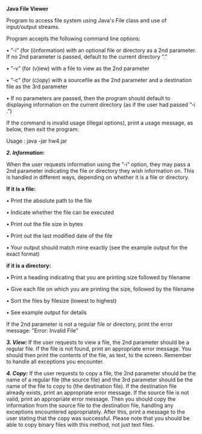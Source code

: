 

<strong>Java File Viewer </strong>

Program to access file system using Java's File class and use of input/output streams. 

Program accepts the following command line options: 

• ”-i” (for (i)nformation) with an optional file or directory as a 2nd
parameter. If no 2nd parameter is passed, default to the current
directory ”.”

• ”-v” (for (v)iew) with a file to view as the 2nd parameter

• ”-c” (for (c)opy) with a sourcefile as the 2nd parameter and a destination
file as the 3rd parameter

• If no parameters are passed, then the program should default to
displaying information on the current directory (as if the user had
passed ”-i .”)


If the command is invalid usage (illegal options), print a usage message,
as below, then exit the program:

Usage : java -jar hw4.jar

<i><strong>2. Information: </strong></i>

When the user requests information using the ”-i” option,
they may pass a 2nd parameter indicating the file or directory they wish
information on. This is handled in different ways, depending on whether
it is a file or directory.

<strong>If it is a file:</strong>

• Print the absolute path to the file

• Indicate whether the file can be executed

• Print out the file size in bytes

• Print out the last modified date of the file

• Your output should match mine exactly (see the example output for
the exact format)

<strong>if it is a directory:</strong>

• Print a heading indicating that you are printing size followed by
filename

• Give each file on which you are printing the size, followed by the
filename

• Sort the files by filesize (lowest to highest)

• See example output for details

If the 2nd parameter is not a regular file or directory, print the error message:
”Error: Invalid File”


<strong><i>3. View: </i></strong>
If the user requests to view a file, the 2nd parameter should be a
regular file. If the file is not found, print an appropriate error message.
You should then print the contents of the file, as text, to the screen.
Remember to handle all exceptions you encounter.

<strong><i>4. Copy:</i></strong> If the user requests to copy a file, the 2nd parameter should be
the name of a regular file (the source file) and the 3rd parameter should
be the name of the file to copy to (the destination file). If the destination
file already exists, print an appropriate error message. If the source file
is not valid, print an appropriate error message. Then you should copy
the information from the source file to the destination file, handling any
exceptions encountered appropriately. After this, print a message to the
user stating that the copy was successful. Please note that you should be
able to copy binary files with this method, not just text files.

